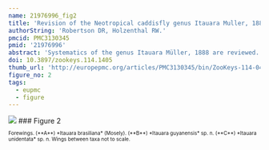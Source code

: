 ```yaml
---
name: 21976996_fig2
title: 'Revision of the Neotropical caddisfly genus Itauara Muller, 1888 (Trichoptera, Glossosomatidae).'
authorString: 'Robertson DR, Holzenthal RW.'
pmcid: PMC3130345
pmid: '21976996'
abstract: 'Systematics of the genus Itauara Müller, 1888 are reviewed. A generic diagnosis, illustrations, and descriptions are provided for males. The genus can be identified by several features of the male genitalia including an extremely reduced phallobase and a phallic apparatus that consists of a sclerotized dorsal sheath covering a very membranous ventral portion. A total 18 species are described as new: Itauara alexanderisp. n.(Brazil), Itaura bidentatasp. n. (Guyana), Itaura blahnikisp. n. (Brazil) Itaura charlottasp. n. (Brazil), Itaura emiliasp. n. (Brazil), Itaura flintisp. n. (Brazil), Itaura guyanensissp. n. (Guyana), Itaura jamesiisp. n. (Brazil), Itaura juliasp. n. (Brazil), Itaura lucindasp. n. (Brazil), Itaura ovissp. n. (Guyana, Venezuela), Itaura peruensissp. n. (Peru), Itaura rodmanisp. n. (Brazil), Itaura simplexsp. n. (Brazil), Itaura spiralissp. n. (Guyana), Itaura stellasp. n. (Brazil), Itaura tuscisp. n. (Brazil), and Itaura unidentatasp. n. (Guyana). These additions bring the total fauna of Itauara to 22 species.'
doi: 10.3897/zookeys.114.1405
thumb_url: 'http://europepmc.org/articles/PMC3130345/bin/ZooKeys-114-041-g002.gif'
figure_no: 2
tags:
  - eupmc
  - figure
---
```

<img src='http://europepmc.org/articles/PMC3130345/bin/ZooKeys-114-041-g002.jpg' style='max-height: 300px'>
### Figure 2
<p style='font-size: 10px;'>Forewings. (**A**) *<named-content content-type="taxon-name">Itauara brasiliana</named-content>* (Mosely). (**B**) *<named-content content-type="taxon-name">Itauara guyanensis</named-content>* sp. n. (**C**) *<named-content content-type="taxon-name">Itauara unidentata</named-content>* sp. n. Wings between taxa not to scale.</p>